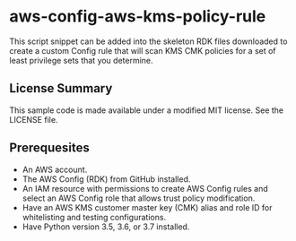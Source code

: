 # aws-config-aws-kms-policy-rule

This script snippet can be added into the skeleton RDK files downloaded to create a custom Config rule that will scan KMS CMK policies for a set of least privilege sets that you determine.

## License Summary

This sample code is made available under a modified MIT license. See the LICENSE file.

## Prerequesites

* An AWS account.
* The AWS Config (RDK) from GitHub installed.
* An IAM resource with permissions to create AWS Config rules and select an AWS Config role that allows trust policy modification.
* Have an AWS KMS customer master key (CMK) alias and role ID for whitelisting and testing configurations.
* Have Python version 3.5, 3.6, or 3.7 installed.
